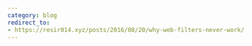 ```yaml
---
category: blog
redirect_to:
- https://resir014.xyz/posts/2016/08/20/why-web-filters-never-work/
---
```

